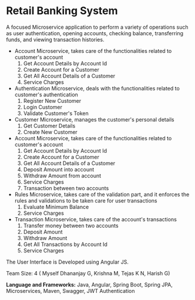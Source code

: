# Retail Banking System
A focused Microservice application to perform a variety of operations such as user authentication, opening accounts, checking balance, transferring funds, and viewing transaction histories.

- Account Microservice, takes care of the functionalities related to customer's account
    1. Get Account Details by Account Id
    2. Create Account for a Customer
    3. Get All Account Details of a Customer
    4. Service Charges
- Authentication Microservice, deals with the functionalities related to customer's authentication
    1. Register New Customer
    2. Login Customer
    3. Validate Customer's Token
- Customer Microservice, manages the customer's personal details
    1. Get Customer Details
    2. Create New Customer
- Account Microservice, takes care of the functionalities related to customer's account
    1. Get Account Details by Account Id
    2. Create Account for a Customer
    3. Get All Account Details of a Customer
    4. Deposit Amount into account
    5. Withdraw Amount from account
    6. Service Charges
    7. Transaction between two accounts
- Rules Microservice, takes care of the validation part, and it enforces the rules and validations to be taken care for user transactions
    1. Evaluate Minimum Balance
    2. Service Charges
- Transaction Microservice, takes care of the account's transactions
    1. Transfer money between two accounts
    2. Deposit Amount
    3. Withdraw Amount
    4. Get All Transactions by Account Id
    5. Service Charges

The User Interface is Developed using Angular JS.

Team Size: 4 ( Myself Dhananjay G, Krishna M, Tejas K N, Harish G)

**Language and Frameworks:** Java, Angular, Spring Boot, Spring JPA, Microservices, Maven, Swagger, JWT Authentication

